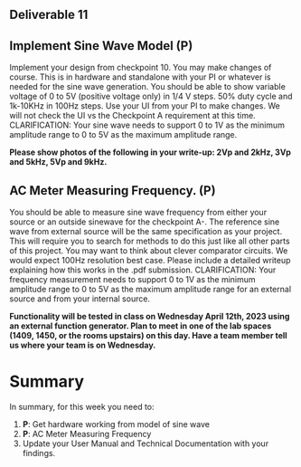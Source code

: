 ## Deliverable 11

## Implement Sine Wave Model (P)
Implement your design from checkpoint 10.  You may make changes of course.  This is in hardware and standalone with your PI or whatever is needed for the sine wave generation.
You should be able to show variable voltage of 0 to 5V (positive voltage only) in 1/4 V steps. 50% duty cycle and 1k-10KHz in 100Hz steps.
Use your UI from your PI to make changes.  We will not  check the UI vs the Checkpoint A requirement at this time.
CLARIFICATION: Your sine wave needs to support 0 to 1V as the minimum amplitude range to 0 to 5V as the maximum amplitude range.

**Please show photos of the following in your write-up: 2Vp and 2kHz, 3Vp and 5kHz, 5Vp and 9kHz.**

## AC Meter Measuring Frequency. (P)
You should be able to measure sine wave frequency from either your source or an outside sinewave for the checkpoint A-.  The reference sine wave from external source will be the same specification as your project.  This will require you to search for methods to do this just like all other parts of this project.  You may want to think about clever comparator circuits.  We would expect 100Hz resolution best case. 
Please include a detailed writeup explaining how this works in the .pdf submission.
CLARIFICATION: Your frequency measurement needs to support 0 to 1V as the minimum amplitude range to 0 to 5V as the maximum amplitude range for an external source and from your internal source.

**Functionality will be tested in class on Wednesday April 12th, 2023 using an external function generator. Plan to meet in one of the lab spaces (1409, 1450, or the rooms upstairs) on this day. Have a team member tell us where your team is on Wednesday.**



# Summary

In summary, for this week you need to:

1. **P**: Get hardware working from model of sine wave
2. **P**: AC Meter Measuring Frequency
3. Update your User Manual and Technical Documentation with your findings.

